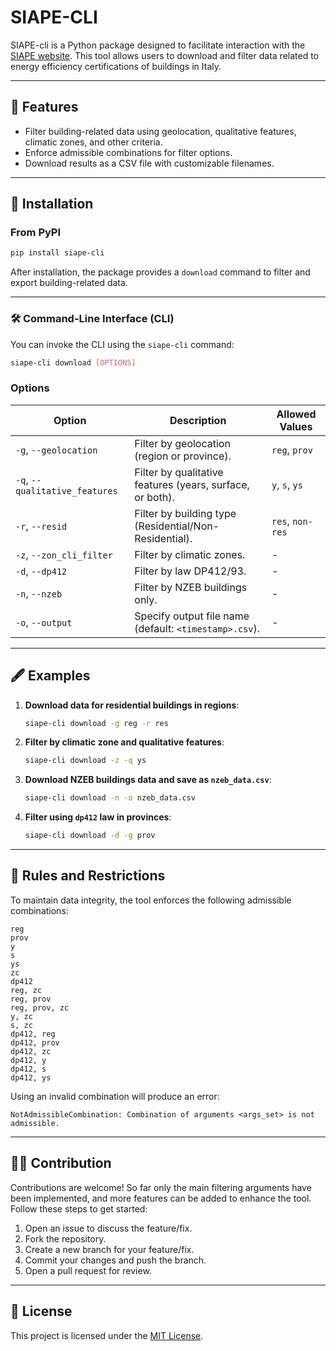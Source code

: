 # SIAPE-CLI

SIAPE-cli is a Python package designed to facilitate interaction with the [SIAPE website](https://siape.enea.it/). This tool allows users to download and filter data related to energy efficiency certifications of buildings in Italy.

---

## 🌟 Features

- Filter building-related data using geolocation, qualitative features, climatic zones, and other criteria.
- Enforce admissible combinations for filter options.
- Download results as a CSV file with customizable filenames.

---

## 🚀 Installation

### From PyPI

```bash
pip install siape-cli
```

After installation, the package provides a `download` command to filter and export building-related data.

---

### 🛠️ Command-Line Interface (CLI)

You can invoke the CLI using the `siape-cli` command:

```bash
siape-cli download [OPTIONS]
```

### Options

| Option                   | Description                                           | Allowed Values       |
|--------------------------|-------------------------------------------------------|----------------------|
| `-g`, `--geolocation`    | Filter by geolocation (region or province).           | `reg`, `prov`        |
| `-q`, `--qualitative_features` | Filter by qualitative features (years, surface, or both). | `y`, `s`, `ys`        |
| `-r`, `--resid`          | Filter by building type (Residential/Non-Residential).| `res`, `non-res`     |
| `-z`, `--zon_cli_filter` | Filter by climatic zones.                             | -                    |
| `-d`, `--dp412`          | Filter by law DP412/93.                               | -                    |
| `-n`, `--nzeb`           | Filter by NZEB buildings only.                        | -                    |
| `-o`, `--output`         | Specify output file name (default: `<timestamp>.csv`).| -                    |

---

## 🖋️ Examples

1. **Download data for residential buildings in regions**:
   ```bash
   siape-cli download -g reg -r res
   ```

2. **Filter by climatic zone and qualitative features**:
   ```bash
   siape-cli download -z -q ys
   ```

3. **Download NZEB buildings data and save as `nzeb_data.csv`**:
   ```bash
   siape-cli download -n -o nzeb_data.csv
   ```

4. **Filter using `dp412` law in provinces**:
   ```bash
   siape-cli download -d -g prov
   ```

---

## 🚫 Rules and Restrictions

To maintain data integrity, the tool enforces the following admissible combinations:

```
reg
prov
y
s
ys
zc
dp412
reg, zc
reg, prov
reg, prov, zc
y, zc
s, zc
dp412, reg
dp412, prov
dp412, zc
dp412, y
dp412, s
dp412, ys
```

Using an invalid combination will produce an error:
```plaintext
NotAdmissibleCombination: Combination of arguments <args_set> is not admissible.
```

---
 
## 🧑‍💻 Contribution

Contributions are welcome! So far only the main filtering arguments have been implemented, and more features can be added to enhance the tool. Follow these steps to get started:

1. Open an issue to discuss the feature/fix.
2. Fork the repository.
3. Create a new branch for your feature/fix.
4. Commit your changes and push the branch.
5. Open a pull request for review.

---

## 📜 License

This project is licensed under the [MIT License](LICENSE).